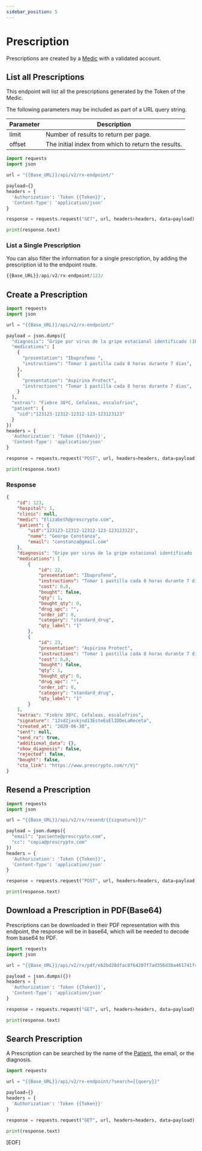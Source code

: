 ```yaml
---
sidebar_position: 5
---
```


# Prescription
Prescriptions are created by a [Medic](medic.md)  with a validated account. 

## List all Prescriptions
This endpoint will list all the prescriptions generated by the Token of the Medic.

The following parameters may be included as part of a URL query string.


|Parameter	| Description|
|--|--|
|limit	|Number of results to return per page.|
|offset|	The initial index from which to return the results.|

```python title="GET /api/v2/rx-endpoint/"
import requests
import json

url = "{{Base_URL}}/api/v2/rx-endpoint/"

payload={}
headers = {
  'Authorization': 'Token {{Token}}',
  'Content-Type': 'application/json'
}

response = requests.request("GET", url, headers=headers, data=payload)

print(response.text)
```

### List a Single Prescription
You can also filter the information for a single prescription, by adding the prescription id to the endpoint route.

```python title="GET /api/v2/rx-endpoint/{{rx_ID}}"
{{Base_URL}}/api/v2/rx-endpoint/123/
```

## Create a Prescription


```python title="POST /api/v2/rx-endpoint"
import requests
import json

url = "{{Base_URL}}/api/v2/rx-endpoint/"

payload = json.dumps({
  "diagnosis": "Gripe por virus de la gripe estacional identificado (1E30)",
  "medications": [
    {
      "presentation": "Ibuprofeno ",
      "instructions": "Tomar 1 pastilla cada 8 horas durante 7 dias",
    },
    {
      "presentation": "Aspirina Protect",
      "instructions": "Tomar 1 pastilla cada 8 horas durante 7 dias",
    }
  ],
  "extras": "Fiebre 38ºC, Cefaleas, escalofrios",
  "patient": {
    "uid":"123123-12312-12312-123-123123123"
  }
})
headers = {
  'Authorization': 'Token {{Token}}',
  'Content-Type': 'application/json'
}

response = requests.request("POST", url, headers=headers, data=payload)

print(response.text)
```


### Response


```json title="[StatusCode: 201] Success!"
{
    "id": 123,
    "hospital": 1,
    "clinic": null,
    "medic": "Elizabeth@prescrypto.com",
    "patient": {
        "uid":"123123-12312-12312-123-123123123",
        "name": "George Constanza",
        "email": "constanza@gmail.com"
    },
    "diagnosis": "Gripe por virus de la gripe estacional identificado (1E30)",
    "medications": [
        {
            "id": 22,
            "presentation": "Ibuprofeno",
            "instructions": "Tomar 1 pastilla cada 8 horas durante 7 dias",
            "cost": 0.0,
            "bought": false,
            "qty": 1,
            "bought_qty": 0,
            "drug_upc": "",
            "order_id": 0,
            "category": "standard_drug",
            "qty_label": "1"
        },
        {
            "id": 23,
            "presentation": "Aspirina Protect",
            "instructions": "Tomar 1 pastilla cada 8 horas durante 7 dias",
            "cost": 0.0,
            "bought": false,
            "qty": 1,
            "bought_qty": 0,
            "drug_upc": "",
            "order_id": 0,
            "category": "standard_drug",
            "qty_label": "1"
        }
    ],
    "extras": "Fiebre 38ºC, Cefaleas, escalofrios",
    "signature": "12sd2jaskjnd13EsteEsElIDDeLaReceta",
    "created_at": "2020-06-30",
    "sent": null,
    "send_rx": true,
    "additional_data": {},
    "show_diagnosis": false,
    "rejected": false,
    "bought": false,
    "cta_link": "https://www.prescrypto.com/r/Vj"
}

```

## Resend a Prescription

```python title="POST /api/v2/rx/resend/{{signature}}/"
import requests
import json

url = "{{Base_URL}}/api/v2/rx/resend/{{signature}}/"

payload = json.dumps({
  "email": "paciente@prescrypto.com",
  "cc": "copia@prescrypto.com"
})
headers = {
  'Authorization': 'Token {{Token}}',
  'Content-Type': 'application/json'
}

response = requests.request("POST", url, headers=headers, data=payload)

print(response.text)
```


## Download a Prescription in PDF(Base64)
Prescriptions can be downloaded in their PDF representation with this endpoint, the response will be in base64, which will be needed to decode from base64 to PDF.

```python title="GET /api/v2/rx/pdf/{{eRx_Signature}}/"
import requests
import json

url = "{{Base_URL}}/api/v2/rx/pdf/eb2bd28dfac8f64207f7ad356d30a461741fc728ad55fe84c321ccd1e32634b3/"

payload = json.dumps({})
headers = {
  'Authorization': 'Token {{Token}}',
  'Content-Type': 'application/json'
}

response = requests.request("GET", url, headers=headers, data=payload)

print(response.text)
```

## Search Prescription 
A Prescription can be searched by the name of the [Patient](patient.md), the email, or the diagnosis.

```python title="GET /api/v2/rx-endpoint/?search=Gripe/"
import requests

url = "{{Base_URL}}/api/v2/rx-endpoint/?search={{query}}"

payload={}
headers = {
  'Authorization': 'Token {{Token}}'
}

response = requests.request("GET", url, headers=headers, data=payload)

print(response.text)
```

[EOF]